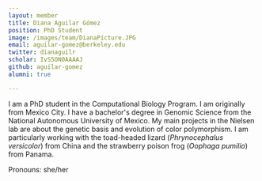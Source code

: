 ```yaml
---
layout: member
title: Diana Aguilar Gómez
position: PhD Student
image: /images/team/DianaPicture.JPG
email: aguilar-gomez@berkeley.edu
twitter: dianaguilr
scholar: IvS5ON0AAAAJ
github: aguilar-gomez
alumni: true

---
```


I am a PhD student in the Computational Biology Program. I am originally from Mexico City. I have a bachelor's degree in Genomic Science from the National Autonomous University of Mexico. My main projects in the Nielsen lab are about the genetic basis and evolution of color polymorphism. I am particularly working with the toad-headed lizard (<i>Phrynocephalus versicolor</i>) from China and the strawberry poison frog (<i>Oophaga pumilio</i>) from Panama. 

Pronouns: she/her
